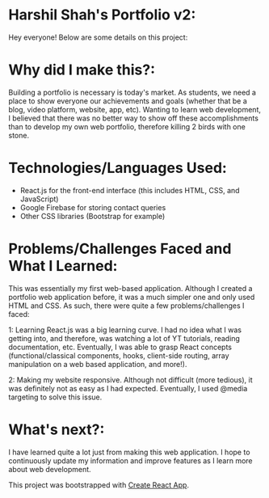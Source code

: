 # Harshil Shah's Portfolio v2:

Hey everyone! Below are some details on this project:

# Why did I make this?: 

Building a portfolio is necessary is today's market. As students, we need a place to show everyone our achievements and goals (whether that be a blog, video platform, website, app, etc). Wanting to learn web development, I believed that there was no better way to show off these accomplishments than to develop my own web portfolio, therefore killing 2 birds with one stone. 

# Technologies/Languages Used:

- React.js for the front-end interface (this includes HTML, CSS, and JavaScript)
- Google Firebase for storing contact queries
- Other CSS libraries (Bootstrap for example)

# Problems/Challenges Faced and What I Learned:

This was essentially my first web-based application. Although I created a portfolio web application before, it was a much simpler one and only used HTML and CSS. As such, there were quite a few problems/challenges I faced:

1: Learning React.js was a big learning curve. I had no idea what I was getting into, and therefore, was watching a lot of YT tutorials, reading documentation, etc. Eventually, I was able to grasp React concepts (functional/classical components, hooks, client-side routing, array manipulation on a web based application, and more!).  

2: Making my website responsive. Although not difficult (more tedious), it was definitely not as easy as I had expected. Eventually, I used @media targeting to solve this issue.

# What's next?:

I have learned quite a lot just from making this web application. I hope to continuously update my information and improve features as I learn more about web development. 


This project was bootstrapped with [Create React App](https://github.com/facebook/create-react-app).
